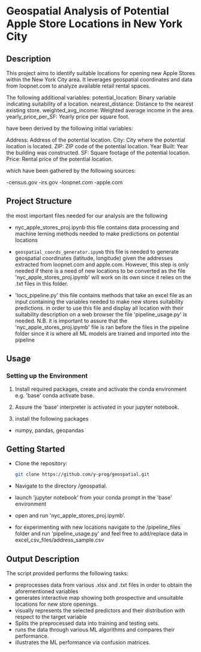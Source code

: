 # Geospatial Analysis of Potential Apple Store Locations in New York City

## Description
This project aims to identify suitable locations for opening new Apple Stores within the New York City area. It leverages geospatial coordinates and data from loopnet.com to analyze available retail rental spaces.


The following additional variables:
potential_location: Binary variable indicating suitability of a location.
nearest_distance: Distance to the nearest existing store.
weighted_avg_income: Weighted average income in the area.
yearly_price_per_SF: Yearly price per square foot.

have been derived by the following initial variables:

Address: Address of the potential location.
City: City where the potential location is located.
ZIP: ZIP code of the potential location.
Year Built: Year the building was constructed.
SF: Square footage of the potential location.
Price: Rental price of the potential location.

which have been gathered by the following sources:

-census.gov
-irs.gov
-loopnet.com
-apple.com


## Project Structure
the most important files needed for our analysis are the following
- nyc_apple_stores_proj.ipynb
    this file contains data processing and machine lerning methods needed to make predictions on potential locations  
- `geospatial_coords_generator.ipymb`
   this file is needed to generate geospatial coordinates (latitude, longitude) given the addresses extracted from loopnet.com
   and apple.com. However, this step is only needed if there is a need of new locations to be converted as the file 'nyc_apple_stores_proj.ipymb' will work on its own since it relies on the .txt files in this folder.

- 'locs_pipeline.py' this file contains methods that take an excel file as an input containing the variables needed to make new stores suitability predictions.
  in order to use this file and display all location with their suitability description on a web browser the file 'pipeline_usage.py' is needed.
  N.B. it is important to assure that the 'nyc_apple_stores_proj.ipymb' file is ran before the files in the pipeline folder since it is where all ML models are trained and imported into the pipeline

## Usage

### Setting up the Environment
1. Install required packages, create and activate the conda environment e.g. 'base'
   conda activate base.


2. Assure the 'base' interpreter is activated in your jupyter notebook.

3.  install the following packages
 - numpy, pandas, geopandas


## Getting Started
- Clone the repository:
   ```bash
   git clone https://github.com/y-prog/geospatial.git
   ```
  
- Navigate to the directory /geospatial.

- launch 'jupyter notebook' from your conda prompt in the 'base' environment
  
- open  and run 'nyc_apple_stores_proj.ipymb'.

- for experimenting with new locations navigate to the /pipeline_files folder and run 'pipeline_usage.py' and feel free to add/replace
  data in excel_csv_files/address_sample.csv
     
## Output Description
The script provided performs the following tasks:

- preprocesses data from various .xlsx and .txt files in order to obtain the aforementioned variables
- generates interactive map showing both prospective and unsuitable locations for new store openings.
- visually represents the selected predictors and their distribution with respect to the target variable
- Splits the preprocessed data into training and testing sets.
- runs the data through various ML algorithms and compares their performance.
- illustrates the ML performance via confusion matrices.
  
